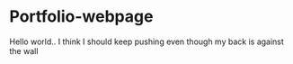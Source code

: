 # Portfolio-webpage

Hello world.. I think I should keep pushing even though my back is against the wall
